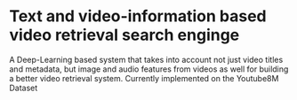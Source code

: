 # Text and video-information based video retrieval search enginge 

A Deep-Learning based system that takes into account not just video titles and metadata, but image and audio features from videos as well for building a better video retrieval system. Currently implemented on the Youtube8M Dataset 
